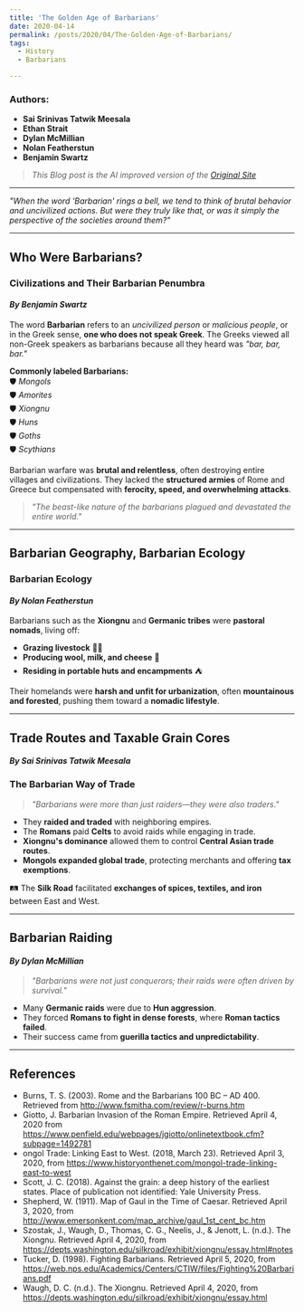 ```yaml
---
title: 'The Golden Age of Barbarians'
date: 2020-04-14
permalink: /posts/2020/04/The-Golden-Age-of-Barbarians/
tags:
  - History
  - Barbarians

---
```


### Authors:  
- **Sai Srinivas Tatwik Meesala**  
- **Ethan Strait**
- **Dylan McMillian**  
- **Nolan Featherstun**  
- **Benjamin Swartz**


> *This Blog post is the AI improved version of the [Original Site](https://sites.google.com/asu.edu/the-golden-age-of-barbarians/home)*

---

*"When the word 'Barbarian' rings a bell, we tend to think of brutal behavior and uncivilized actions. But were they truly like that, or was it simply the perspective of the societies around them?"*  

---

## Who Were Barbarians?  

### Civilizations and Their Barbarian Penumbra  
#### *By Benjamin Swartz*  

The word **Barbarian** refers to an *uncivilized person* or *malicious people*, or in the Greek sense, **one who does not speak Greek**. The Greeks viewed all non-Greek speakers as barbarians because all they heard was *"bar, bar, bar."*

**Commonly labeled Barbarians:**  
🛡️ *Mongols*  
🛡️ *Amorites*  
🛡️ *Xiongnu*  
🛡️ *Huns*  
🛡️ *Goths*  
🛡️ *Scythians*  

Barbarian warfare was **brutal and relentless**, often destroying entire villages and civilizations. They lacked the **structured armies** of Rome and Greece but compensated with **ferocity, speed, and overwhelming attacks**.

> *"The beast-like nature of the barbarians plagued and devastated the entire world."*

---

## Barbarian Geography, Barbarian Ecology  

### Barbarian Ecology  
#### *By Nolan Featherstun*  

Barbarians such as the **Xiongnu** and **Germanic tribes** were **pastoral nomads**, living off:  
- **Grazing livestock** 🐑🐎  
- **Producing wool, milk, and cheese** 🧀  
- **Residing in portable huts and encampments** ⛺  

Their homelands were **harsh and unfit for urbanization**, often **mountainous and forested**, pushing them toward a **nomadic lifestyle**.

---

## Trade Routes and Taxable Grain Cores  

#### *By Sai Srinivas Tatwik Meesala*  

### The Barbarian Way of Trade  

> *"Barbarians were more than just raiders—they were also traders."*

- They **raided and traded** with neighboring empires.  
- The **Romans** paid **Celts** to avoid raids while engaging in trade.  
- **Xiongnu's dominance** allowed them to control **Central Asian trade routes**.  
- **Mongols expanded global trade**, protecting merchants and offering **tax exemptions**.  

🛤️ The **Silk Road** facilitated **exchanges of spices, textiles, and iron** between East and West.

---

## Barbarian Raiding  

#### *By Dylan McMillian*  

> *"Barbarians were not just conquerors; their raids were often driven by survival."*

- Many **Germanic raids** were due to **Hun aggression**.  
- They forced **Romans to fight in dense forests**, where **Roman tactics failed**.  
- Their success came from **guerilla tactics and unpredictability**.  

---

## References 
- Burns, T. S. (2003). Rome and the Barbarians 100 BC – AD 400. Retrieved from http://www.fsmitha.com/review/r-burns.htm 
- Giotto, J. Barbarian Invasion of the Roman Empire. Retrieved April 4, 2020 from  https://www.penfield.edu/webpages/jgiotto/onlinetextbook.cfm?subpage=1492781 
- ongol Trade: Linking East to West. (2018, March 23). Retrieved April 3, 2020, from https://www.historyonthenet.com/mongol-trade-linking-east-to-west
- Scott, J. C. (2018). Against the grain: a deep history of the earliest states. Place of publication not identified: Yale University Press.
- Shepherd, W. (1911). Map of Gaul in the Time of Caesar. Retrieved April 3, 2020, from http://www.emersonkent.com/map_archive/gaul_1st_cent_bc.htm 
- Szostak, J., Waugh, D., Thomas, C. G., Neelis, J., & Jenott, L. (n.d.). The Xiongnu. Retrieved April 4, 2020, from https://depts.washington.edu/silkroad/exhibit/xiongnu/essay.html#notes 
- Tucker, D. (1998). Fighting Barbarians. Retrieved April 5, 2020, 	from 	https://web.nps.edu/Academics/Centers/CTIW/files/Fighting%20Barbarians.pdf 
- Waugh, D. C. (n.d.). The Xiongnu. Retrieved April 4, 2020, from 	https://depts.washington.edu/silkroad/exhibit/xiongnu/essay.html 



